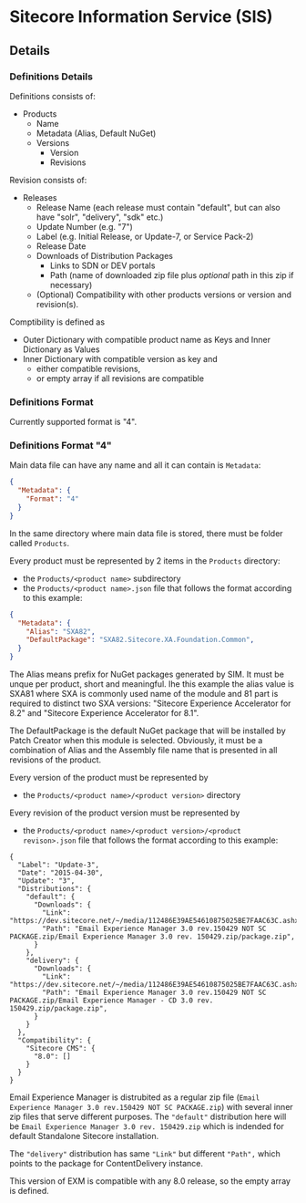 # Sitecore Information Service (SIS)

## Details

### Definitions Details

Definitions consists of:

* Products
  * Name
  * Metadata (Alias, Default NuGet)
  * Versions
    * Version
    * Revisions

Revision consists of:

* Releases 
  * Release Name (each release must contain "default", but can also have "solr", "delivery", "sdk" etc.)
  * Update Number (e.g. "7")
  * Label (e.g. Initial Release, or Update-7, or Service Pack-2)
  * Release Date
  * Downloads of Distribution Packages
    * Links to SDN or DEV portals
    * Path (name of downloaded zip file plus *optional* path in this zip if necessary)
  * (Optional) Compatibility with other products versions or version and revision(s).
  
Comptibility is defined as

* Outer Dictionary with compatible product name as Keys and Inner Dictionary as Values
* Inner Dictionary with compatible version as key and 
  * either compatible revisions,
  * or empty array if all revisions are compatible

### Definitions Format

Currently supported format is "4".

### Definitions Format "4"

Main data file can have any name and all it can contain is `Metadata`:

```json
{
  "Metadata": {
    "Format": "4"
  }
}
```

In the same directory where main data file is stored, there must be folder called `Products`. 

Every product must be represented by 2 items in the `Products` directory:

* the `Products/<product name>` subdirectory
* the `Products/<product name>.json` file that follows the format according to this example:

```json
{
  "Metadata": {
    "Alias": "SXA82",
    "DefaultPackage": "SXA82.Sitecore.XA.Foundation.Common",
  }
}
```

The Alias means prefix for NuGet packages generated by SIM. It must be unque per product, short and meaningful. 
Ihe this example the alias value is SXA81 where SXA is commonly used name of the module and 81 part is required to 
distinct two SXA versions: "Sitecore Experience Accelerator for 8.2" and "Sitecore Experience Accelerator for 8.1".

The DefaultPackage is the default NuGet package that will be installed by Patch Creator when this module is selected.
Obviously, it must be a combination of Alias and the Assembly file name that is presented in all revisions of the product.

Every version of the product must be represented by 

* the `Products/<product name>/<product version>` directory

Every revision of the product version must be represented by

* the `Products/<product name>/<product version>/<product revison>.json` file that follows the format according to this example:

```
{
  "Label": "Update-3",
  "Date": "2015-04-30",
  "Update": "3",
  "Distributions": {
    "default": {
      "Downloads": {
        "Link": "https://dev.sitecore.net/~/media/112486E39AE54610875025BE7FAAC63C.ashx",
        "Path": "Email Experience Manager 3.0 rev.150429 NOT SC PACKAGE.zip/Email Experience Manager 3.0 rev. 150429.zip/package.zip",
      }
    },
    "delivery": {
      "Downloads": {
        "Link": "https://dev.sitecore.net/~/media/112486E39AE54610875025BE7FAAC63C.ashx",
        "Path": "Email Experience Manager 3.0 rev.150429 NOT SC PACKAGE.zip/Email Experience Manager - CD 3.0 rev. 150429.zip/package.zip",
      }
    }
  },
  "Compatibility": {
    "Sitecore CMS": {
      "8.0": []
    }
  }
}
```

Email Experience Manager is distrubited as a regular zip file 
(`Email Experience Manager 3.0 rev.150429 NOT SC PACKAGE.zip`) with several inner zip files that serve different purposes. 
The `"default"` distribution here will be `Email Experience Manager 3.0 rev. 150429.zip` which is indended for default 
Standalone Sitecore installation. 

The `"delivery"` distribution has same `"Link"` but different `"Path",` which points to the package for ContentDelivery instance.

This version of EXM is compatible with any 8.0 release, so the empty array is defined. 

